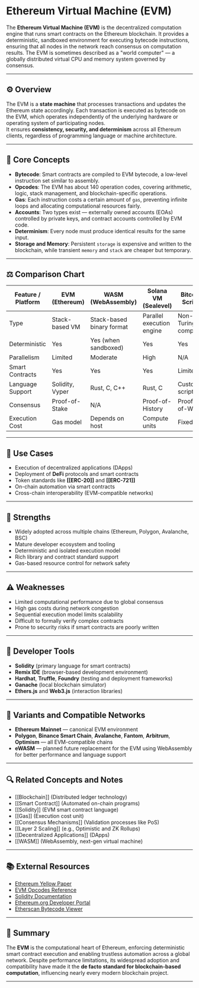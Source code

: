 # Ethereum Virtual Machine (EVM)

The **Ethereum Virtual Machine (EVM)** is the decentralized computation engine that runs smart contracts on the Ethereum blockchain. It provides a deterministic, sandboxed environment for executing bytecode instructions, ensuring that all nodes in the network reach consensus on computation results. The EVM is sometimes described as a "world computer" — a globally distributed virtual CPU and memory system governed by consensus.

---

## ⚙️ Overview

The EVM is a **state machine** that processes transactions and updates the Ethereum state accordingly. Each transaction is executed as bytecode on the EVM, which operates independently of the underlying hardware or operating system of participating nodes.  
It ensures **consistency, security, and determinism** across all Ethereum clients, regardless of programming language or machine architecture.

---

## 🧠 Core Concepts

- **Bytecode**: Smart contracts are compiled to EVM bytecode, a low-level instruction set similar to assembly.
- **Opcodes**: The EVM has about 140 operation codes, covering arithmetic, logic, stack management, and blockchain-specific operations.
- **Gas**: Each instruction costs a certain amount of `gas`, preventing infinite loops and allocating computational resources fairly.
- **Accounts**: Two types exist — externally owned accounts (EOAs) controlled by private keys, and contract accounts controlled by EVM code.
- **Determinism**: Every node must produce identical results for the same input.
- **Storage and Memory**: Persistent `storage` is expensive and written to the blockchain, while transient `memory` and `stack` are cheaper but temporary.

---

## ⚖️ Comparison Chart

| Feature / Platform | **EVM (Ethereum)** | **WASM (WebAssembly)** | **Solana VM (Sealevel)** | **Bitcoin Script** | **Hyperledger Fabric** |
|--------------------|--------------------|-------------------------|---------------------------|--------------------|-------------------------|
| Type | Stack-based VM | Stack-based binary format | Parallel execution engine | Non-Turing complete | Modular chain framework |
| Deterministic | Yes | Yes (when sandboxed) | Yes | Yes | Yes |
| Parallelism | Limited | Moderate | High | N/A | Configurable |
| Smart Contracts | Yes | Yes | Yes | Limited | Yes |
| Language Support | Solidity, Vyper | Rust, C, C++ | Rust, C | Custom scripts | Go, Java, Node.js |
| Consensus | Proof-of-Stake | N/A | Proof-of-History | Proof-of-Work | Pluggable |
| Execution Cost | Gas model | Depends on host | Compute units | Fixed | Varies |

---

## 🧩 Use Cases

- Execution of decentralized applications (DApps)
- Deployment of **DeFi** protocols and smart contracts
- Token standards like **[[ERC-20]]** and **[[ERC-721]]**
- On-chain automation via smart contracts
- Cross-chain interoperability (EVM-compatible networks)

---

## 💪 Strengths

- Widely adopted across multiple chains (Ethereum, Polygon, Avalanche, BSC)
- Mature developer ecosystem and tooling
- Deterministic and isolated execution model
- Rich library and contract standard support
- Gas-based resource control for network safety

---

## ⚠️ Weaknesses

- Limited computational performance due to global consensus
- High gas costs during network congestion
- Sequential execution model limits scalability
- Difficult to formally verify complex contracts
- Prone to security risks if smart contracts are poorly written

---

## 🧰 Developer Tools

- **Solidity** (primary language for smart contracts)
- **Remix IDE** (browser-based development environment)
- **Hardhat**, **Truffle**, **Foundry** (testing and deployment frameworks)
- **Ganache** (local blockchain simulator)
- **Ethers.js** and **Web3.js** (interaction libraries)

---

## 🧾 Variants and Compatible Networks

- **Ethereum Mainnet** — canonical EVM environment  
- **Polygon**, **Binance Smart Chain**, **Avalanche**, **Fantom**, **Arbitrum**, **Optimism** — all EVM-compatible chains  
- **eWASM** — planned future replacement for the EVM using WebAssembly for better performance and language support

---

## 🔍 Related Concepts and Notes

- [[Blockchain]] (Distributed ledger technology)
- [[Smart Contract]] (Automated on-chain programs)
- [[Solidity]] (EVM smart contract language)
- [[Gas]] (Execution cost unit)
- [[Consensus Mechanisms]] (Validation processes like PoS)
- [[Layer 2 Scaling]] (e.g., Optimistic and ZK Rollups)
- [[Decentralized Applications]] (DApps)
- [[WASM]] (WebAssembly, next-gen virtual machine)

---

## 📚 External Resources

- [Ethereum Yellow Paper](https://ethereum.github.io/yellowpaper/paper.pdf)
- [EVM Opcodes Reference](https://www.ethervm.io/)
- [Solidity Documentation](https://docs.soliditylang.org/)
- [Ethereum.org Developer Portal](https://ethereum.org/en/developers/)
- [Etherscan Bytecode Viewer](https://etherscan.io/)

---

## 🧭 Summary

The **EVM** is the computational heart of Ethereum, enforcing deterministic smart contract execution and enabling trustless automation across a global network. Despite performance limitations, its widespread adoption and compatibility have made it the **de facto standard for blockchain-based computation**, influencing nearly every modern blockchain project.

---
